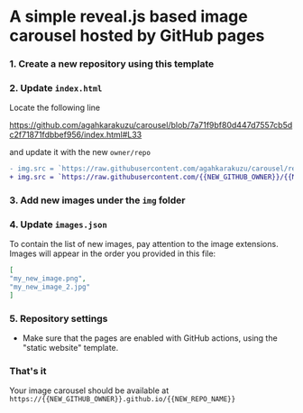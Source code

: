 # A simple reveal.js based image carousel hosted by GitHub pages

### 1. Create a new repository using this template 

### 2. Update `index.html` 

Locate the following line

https://github.com/agahkarakuzu/carousel/blob/7a71f9bf80d447d7557cb5dc2f71871fdbbef956/index.html#L33

and update it with the new `owner/repo`

```diff
- img.src = `https://raw.githubusercontent.com/agahkarakuzu/carousel/refs/heads/main/img/${fileName}`;
+ img.src = `https://raw.githubusercontent.com/{{NEW_GITHUB_OWNER}}/{{NEW_REPO_NAME}}/refs/heads/main/img/${fileName}`;
```

### 3. Add new images under the `img` folder

### 4. Update `images.json` 

To contain the list of new images, pay attention to the image extensions. Images will appear in the order you provided in this file:

```json
[
"my_new_image.png",
"my_new_image_2.jpg"
]
```

### 5. Repository settings

* Make sure that the pages are enabled with GitHub actions, using the "static website" template.

### That's it 

Your image carousel should be available at `https://{{NEW_GITHUB_OWNER}}.github.io/{{NEW_REPO_NAME}}`
